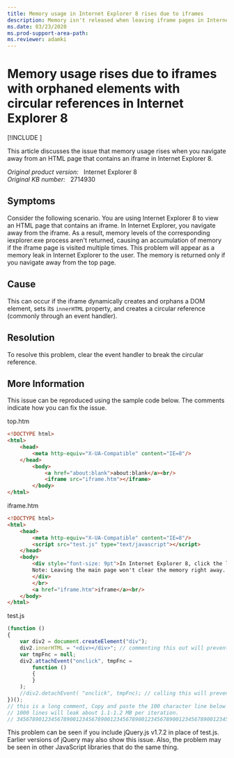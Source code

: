 ```yaml
---
title: Memory usage in Internet Explorer 8 rises due to iframes
description: Memory isn't released when leaving iframe pages in Internet Explorer 8 (and likely earlier versions as well) that dynamically create an element with a circular reference. The memory gets released only if you navigate the top page.
ms.date: 03/23/2020
ms.prod-support-area-path: 
ms.reviewer: adamki
---
```

# Memory usage rises due to iframes with orphaned elements with circular references in Internet Explorer 8

[!INCLUDE [](../includes/browsers-important.md)]

This article discusses the issue that memory usage rises when you navigate away from an HTML page that contains an iframe in Internet Explorer 8.

_Original product version:_ &nbsp; Internet Explorer 8  
_Original KB number:_ &nbsp; 2714930

## Symptoms

Consider the following scenario. You are using Internet Explorer 8 to view an HTML page that contains an iframe. In Internet Explorer, you navigate away from the iframe. As a result, memory levels of the corresponding iexplorer.exe process aren't returned, causing an accumulation of memory if the iframe page is visited multiple times. This problem will appear as a memory leak in Internet Explorer to the user. The memory is returned only if you navigate away from the top page.

## Cause

This can occur if the iframe dynamically creates and orphans a DOM element, sets its `innerHTML` property, and creates a circular reference (commonly through an event handler).

## Resolution

To resolve this problem, clear the event handler to break the circular reference.

## More Information

This issue can be reproduced using the sample code below. The comments indicate how you can fix the issue.

top.htm

```html
<!DOCTYPE html>
<html>
    <head>
        <meta http-equiv="X-UA-Compatible" content="IE=8"/>
    </head>
        <body>
            <a href="about:blank">about:blank</a><br/>
            <iframe src="iframe.htm"></iframe>
        </body>
</html>
```

iframe.htm

```html
<!DOCTYPE html>
<html>
    <head>
        <meta http-equiv="X-UA-Compatible" content="IE=8"/>
        <script src="test.js" type="text/javascript"></script>
    </head>
    <body>
        <div style="font-size: 9pt">In Internet Explorer 8, click the link 10x and you'll see private bytes increase.<br/>
        Note: Leaving the main page won't clear the memory right away. However, if the top page includes the same test.js file, it will clear the memory right away.<br/>
        </div>
        </br>
        <a href="iframe.htm">iframe</a><br/>
    </body>
</html>
```

test.js

```javascript
(function ()
{
    var div2 = document.createElement("div");
    div2.innerHTML = "<div></div>"; // commenting this out will prevent the memory from accumulating
    var tmpFnc = null;
    div2.attachEvent("onclick", tmpFnc =
        function ()
        {
        }
    );
    //div2.detachEvent( "onclick", tmpFnc); // calling this will prevent the memory from accumulating
})();
// this is a long comment, Copy and paste the 100 character line below to make the leak more prominent.
// 1000 lines will leak about 1.1-1.2 MB per iteration.
// 34567890123456789001234567890012345678900123456789001234567890012345678900123456789001234567890012345678
```

This problem can be seen if you include jQuery.js v1.7.2 in place of test.js. Earlier versions of jQuery may also show this issue. Also, the problem may be seen in other JavaScript libraries that do the same thing.

